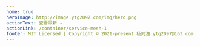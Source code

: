 ```yaml
---
home: true
heroImage: http://image.ytg2097.com/img/hero.png
actionText: 查看最新 →
actionLink: /container/service-mesh-1
footer: MIT Licensed | Copyright © 2021-present 杨同港 ytg2097@163.com
---
```


